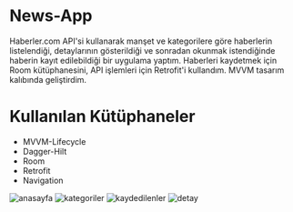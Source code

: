# News-App

Haberler.com API'si kullanarak manşet ve kategorilere göre haberlerin listelendiği, detaylarının gösterildiği ve sonradan okunmak istendiğinde haberin kayıt edilebildiği bir uygulama yaptım. Haberleri kaydetmek için Room kütüphanesini, API işlemleri için Retrofit'i kullandım. MVVM tasarım kalıbında geliştirdim.  

# Kullanılan Kütüphaneler 
- MVVM-Lifecycle
- Dagger-Hilt
- Room
- Retrofit
- Navigation


![anasayfa](https://user-images.githubusercontent.com/75613757/232348565-142d5bd4-d117-4863-b702-1cf61216ed94.png) 
![kategoriler](https://user-images.githubusercontent.com/75613757/232348567-b142e99e-7f5f-4ef6-9e77-fa17a11da0f7.png) 
![kaydedilenler](https://user-images.githubusercontent.com/75613757/232348568-959163c0-a55b-461e-ba49-9f1f3c0fbef8.png) 
![detay](https://user-images.githubusercontent.com/75613757/232348574-ea78e946-1011-4dc0-9786-547bab601040.png)

